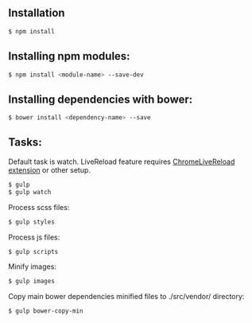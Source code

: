 ## Installation 
```sh
$ npm install
```

## Installing npm modules:
```sh
$ npm install <module-name> --save-dev
```
## Installing dependencies with bower:
```sh
$ bower install <dependency-name> --save
```
## Tasks:
Default task is watch. 
LiveReload feature requires <a href="https://chrome.google.com/webstore/detail/livereload/jnihajbhpnppcggbcgedagnkighmdlei" target="_blank">ChromeLiveReload extension</a> or other setup.
```sh
$ gulp
$ gulp watch
```
Process scss files:
```sh
$ gulp styles
```

Process js files:
```sh
$ gulp scripts
```

Minify images:
```sh
$ gulp images
```

Copy main bower dependencies minified files to ./src/vendor/ directory:
```sh
$ gulp bower-copy-min
```
